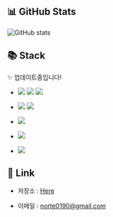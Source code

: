 ## 📊 GitHub Stats
![GitHub stats](https://github-readme-stats.vercel.app/api?username=milk-maca&show_icons=true&theme=radical)
 
## 📚 Stack  

✨ 업데이트중입니다!

<!--
기술명 : 직접 작성
스타일 : flat, flat-square
로고  : https://simpleicons.org/ -->
<!-- <img src="https://img.shields.io/badge/기술명-1A1A1A?style=flat&logo=로고명&logoColor=색상코드"/> -->


<!-- HTML5 CSS3 JavaScript -->
- <img src="https://img.shields.io/badge/HTML5-1A1A1A?style=flat&logo=HTML5&logoColor=E34F26"/> <img src="https://img.shields.io/badge/CSS3-1A1A1A?style=flat&logo=CSS3&logoColor=1572B6"/> <img src="https://img.shields.io/badge/JavaScript-1A1A1A?style=flat&logo=JavaScript&logoColor=F7DF1E"/>

<!-- Java, Spring-->
- <img src="https://img.shields.io/badge/Java-1A1A1A?style=flat&logo=Java&logoColor=007396"/> <img src="https://img.shields.io/badge/Spring-1A1A1A?style=flat&logo=Spring&logoColor=6DB33F"/>

<!-- Python -->
- <img src="https://img.shields.io/badge/Python-1A1A1A?style=flat&logo=Python&logoColor=3776AB"/>

<!-- c++  -->
- <img src="https://img.shields.io/badge/c++ -1A1A1A?style=flat&logo=c%2B%2B&logoColor=00599C"/>

<!-- Git -->
- <img src="https://img.shields.io/badge/Git-1A1A1A?style=flat&logo=Git&logoColor=F05032"/>
 
## 🔗 Link
- 저장소 : [Here](https://github.com/milk-maca?tab=repositories)
<!-- - 블로그 : https://velog.io/@milk-maca   -->
- 이메일 : <norte0190@gmail.com>
